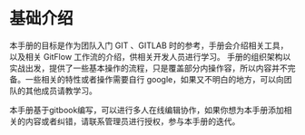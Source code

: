 # 基础介绍

本手册的目标是作为团队入门 GIT 、GITLAB  时的参考，手册会介绍相关工具， 以及相关 GitFlow 工作流的介绍，供相关开发人员进行学习。 手册的组织架构以实战出发，提供了一些基本操作的流程，只是覆盖部分内操作容，所以内容并不完备。一些相关的特性或者操作需要自行 google，如果又不明白的地方，可以向团队的其他成员请教学习。

本手册基于gitbook编写，可以进行多人在线编辑协作，如果你想为本手册添加相关的内容或者纠错，请联系管理员进行授权，参与本手册的迭代。



